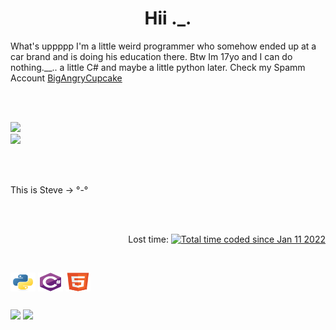 <div align="Center">
  <h1> Hii ._.</h1>
</div>

<div>
  <label> What's uppppp
I'm a little weird programmer who somehow ended up at a car brand and is doing his education there.
Btw Im 17yo and I can do nothing.__.. a little C# and maybe a little python later. Check my Spamm Account <a href="https://github.com/BigAngryCupcake">BigAngryCupcake</a>
  </label>
</div>


<br></br>


<div>
  <a href="https://wakatime.com/@itsgiulian"><img width="450" src="https://github-readme-stats.vercel.app/api?username=itsgiulian&show_icons=true&hide=stars&include_all_commits=true&count_private=true&theme=github_dark"/></a>
</div>



<div>
    <a href="https://wakatime.com/@itsgiulian"><img width="412" src="https://github-readme-stats.vercel.app/api/wakatime?username=itsgiulian&layout=compact&theme=github_dark"></a>
 <!-- <a href="https://wakatime.com/@itsgiulian"><img width="355" src="https://github-readme-stats.vercel.app/api/top-langs/?username=itsgiulian&layout=compact&theme=github_dark"/></a> -->
</div>

<br></br>

  
<div>
  <label> This is Steve -> °-°</label>
</div>
  
<br></br>


<div align="right">
  
  <label >Lost time: </label><a href="https://wakatime.com/@e04bd003-1507-43ac-a72c-56dfeed083d1"><img src="https://wakatime.com/badge/user/e04bd003-1507-43ac-a72c-56dfeed083d1.svg?style=flat-square" alt="Total time coded since Jan 11 2022" /></a>
  
  </div>
  

<div style="display: inline_block"><br>
  
  <a href="https://wakatime.com/@itsgiulian"><img align="center" height="30" width="40" src="https://raw.githubusercontent.com/devicons/devicon/master/icons/python/python-original.svg"></a>
  <a href="https://wakatime.com/@itsgiulian"><img align="center" height="30" width="40" src="https://raw.githubusercontent.com/devicons/devicon/master/icons/csharp/csharp-original.svg"></a>
  <a href="https://wakatime.com/@itsgiulian"><img align="center" height="30" width="40" src="https://raw.githubusercontent.com/devicons/devicon/master/icons/html5/html5-original.svg"></a>
</div>

##

<div>
  <a href="https://instagram.com/itsgiulian"><img src="https://img.shields.io/badge/-Instagram-%23E4405F?style=for-the-badge&logo=instagram&logoColor=white"></a>
 <a href="https://github.com/itsgiulian/"><img src="https://img.shields.io/badge/itsgiulian:2423-7289DA?style=for-the-badge&logo=discord&logoColor=white"></a> 
</div>


<!--
[![Readme Card](https://github-readme-stats.vercel.app/api/pin/?username=itsgiulian&repo=BFK-S_KA1&show_owner=true&theme=midnight-purple)](https://github.com/itsgiulian/BFK-S_KA1) 


[![Anurag's GitHub stats](https://github-readme-stats.vercel.app/api?username=itsgiulian&show_icons=true&count_private=true&hide=stars&theme=midnight-purple)](https://www.youtube.com/watch?v=dQw4w9WgXcQ)

[![Top Langs](https://github-readme-stats.vercel.app/api/top-langs/?username=itsgiulian&layout=compact&theme=midnight-purple)](https://www.youtube.com/watch?v=dQw4w9WgXcQ)
